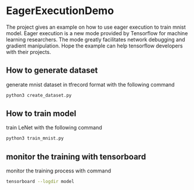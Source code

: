 # EagerExecutionDemo
The project gives an example on how to use eager execution to train mnist model. Eager execution is a new mode provided by Tensorflow for machine learning researchers. The mode greatly facilitates network debugging and gradient manipulation. Hope the example can help tensorflow developers with their projects.

## How to generate dataset
generate mnist dataset in tfrecord format with the following command

```Bash
python3 create_dataset.py
```

## How to train model
train LeNet with the following command

```Bash
python3 train_mnist.py
```

## monitor the training with tensorboard
monitor the training process with command

```Bash
tensorboard --logdir model
```
